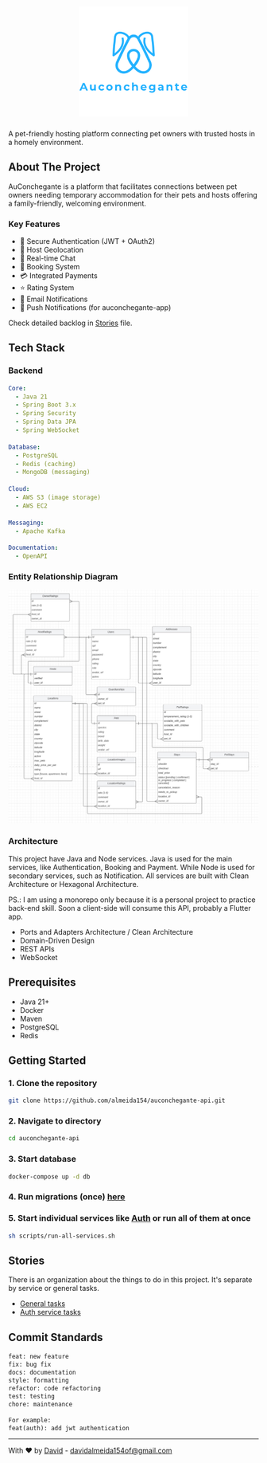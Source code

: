 <h1 align="center">
  <img alt="Auconchegante logo" title="Auconchegante" src=".github/logo.svg" width="220px" />
</h1>

A pet-friendly hosting platform connecting pet owners with trusted hosts in a
homely environment.

## About The Project

AuConchegante is a platform that facilitates connections between pet owners
needing temporary accommodation for their pets and hosts offering a
family-friendly, welcoming environment.

### Key Features

- 🔐 Secure Authentication (JWT + OAuth2)
- 📍 Host Geolocation
- 💬 Real-time Chat
- 📅 Booking System
- 💳 Integrated Payments
- ⭐ Rating System
- 📧 Email Notifications
- 📲 Push Notifications (for auconchegante-app)

Check detailed backlog in [Stories](STORIES.md) file.

## Tech Stack

### Backend

```yaml
Core:
  - Java 21
  - Spring Boot 3.x
  - Spring Security
  - Spring Data JPA
  - Spring WebSocket

Database:
  - PostgreSQL
  - Redis (caching)
  - MongoDB (messaging)

Cloud:
  - AWS S3 (image storage)
  - AWS EC2

Messaging:
  - Apache Kafka

Documentation:
  - OpenAPI
```

### Entity Relationship Diagram

![ERD](.github/erd.png)

### Architecture

This project have Java and Node services. Java is used for the main services, like Authentication, Booking
and Payment. While Node is used for secondary services, such as Notification. All services are built
with Clean Architecture or Hexagonal Architecture.

PS.: I am using a monorepo only because it is a personal project to practice back-end skill. Soon a
client-side will consume this API, probably a Flutter app.

- Ports and Adapters Architecture / Clean Architecture
- Domain-Driven Design
- REST APIs
- WebSocket

## Prerequisites

- Java 21+
- Docker
- Maven
- PostgreSQL
- Redis

## Getting Started

### 1. Clone the repository

```bash
git clone https://github.com/almeida154/auconchegante-api.git
```

### 2. Navigate to directory

```bash
cd auconchegante-api
```

### 3. Start database

```bash
docker-compose up -d db
```

### 4. Run migrations (once) [here](./java-services/common/README.md)

### 5. Start individual services like [Auth](./java-services/auth/README.md) or run all of them at once

```bash
sh scripts/run-all-services.sh
```

## Stories

There is an organization about the things to do in this project. It's separate by service or general tasks.

- [General tasks](STORIES.md)
- [Auth service tasks](./java-services/auth/STORIES.md)

## Commit Standards

```
feat: new feature
fix: bug fix
docs: documentation
style: formatting
refactor: code refactoring
test: testing
chore: maintenance

For example:
feat(auth): add jwt authentication
```

---

With ❤️ by [David](https://github.com/almeida154) - davidalmeida154of@gmail.com
